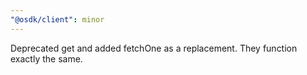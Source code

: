 ```yaml
---
"@osdk/client": minor
---
```


Deprecated get and added fetchOne as a replacement. They function exactly the same.
